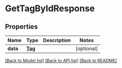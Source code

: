 # GetTagByIdResponse

## Properties
Name | Type | Description | Notes
------------ | ------------- | ------------- | -------------
**data** | [**Tag**](Tag.md) |  | [optional] 

[[Back to Model list]](../README.md#documentation-for-models) [[Back to API list]](../README.md#documentation-for-api-endpoints) [[Back to README]](../README.md)


